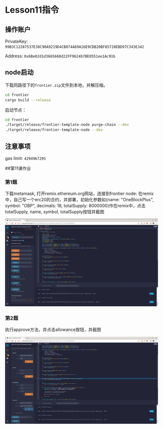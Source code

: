 # Lesson11指令

## 操作账户

PrivateKey: `99B3C12287537E38C90A9219D4CB074A89A16E9CDB20BF85728EBD97C343E342`

Address: `0x6Be02d1d3665660d22FF9624b7BE0551ee1Ac91b`



## node启动

下载同路径下的`frontier.zip`文件到本地，并解压缩。

```bash
cd frontier
cargo build --release
```

启动节点：

```bash
cd frontier
./target/release/frontier-template-node purge-chain --dev
./target/release/frontier-template-node --dev
```

## 注意事项

gas limit: `4294967295`


##第11课作业

### 第1题
下载metamask, 打开remix.ethereum.org网站，连接到frontier node:
在remix中，自己写一个erc20的合约，并部署，初始化参数如(name: "OneBlockPlus", symbol: "OBP", decimals: 18, totalSupply: 8000000)作在remix中，点击totalSupply, name, symbol, totalSupply按钮并截图

![Image text](https://github.com/AmadeusGB/team6/blob/lesson11/lesson11/images/p1.png)

### 第2题
执行approve方法，并点击allowance按钮，并截图

![Image text](https://github.com/AmadeusGB/team6/blob/lesson11/lesson11/images/p2.png)
